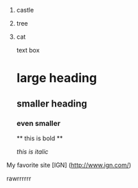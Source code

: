 1. castle
2. tree
3. cat

    text box

    # large heading
    ## smaller heading
    ### even smaller 

    ** this is bold **

    *this is italic*


My favorite site [IGN] (http://www.ign.com/)



rawrrrrrr
